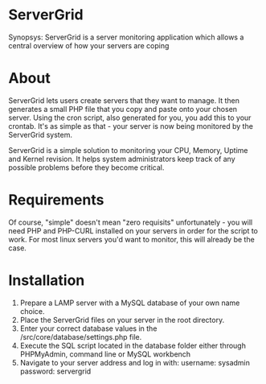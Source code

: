 ServerGrid
==========

Synopsys:
ServerGrid is a server monitoring application which allows a central overview of how your servers are coping


About
=====

ServerGrid lets users create servers that they want to manage. It then generates a small PHP file that you copy and paste onto your chosen server. Using the cron script, also generated for you, you add this to your crontab. It's as simple as that - your server is now being monitored by the ServerGrid system.

ServerGrid is a simple solution to monitoring your CPU, Memory, Uptime and Kernel revision. It helps system administrators keep track of any possible problems before they become critical.

Requirements
============

Of course, "simple" doesn't mean "zero requisits" unfortunately - you will need PHP and PHP-CURL installed on your servers in order for the script to work. For most linux servers you'd want to monitor, this will already be the case.

Installation
============

1) Prepare a LAMP server with a MySQL database of your own name choice.
2) Place the ServerGrid files on your server in the root directory.
3) Enter your correct database values in the /src/core/database/settings.php file. 
4) Execute the SQL script located in the database folder either through PHPMyAdmin, command line or MySQL workbench
5) Navigate to your server address and log in with:  username: sysadmin  password: servergrid
